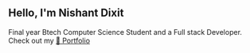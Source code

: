 <h2 >Hello, I'm Nishant Dixit </h2>

Final year Btech Computer Science Student and a Full stack Developer. Check out my [🔗 Portfolio](nishantdixit.vercel.app) 


